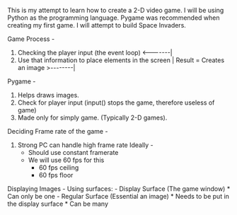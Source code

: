 
This is my attempt to learn how to create a 2-D video game. I will be using Python as the programming language. Pygame was recommended when creating my first game. I will attempt to build Space Invaders. 

Game Process - 
   1. Checking the player input (the event loop)              <-------|
   2. Use that information to place elements in the screen            |
        Result = Creates an image                            >--------|

Pygame - 
   1. Helps draws images. 
   2. Check for player input 
       (input() stops the game, therefore useless of game)
   3. Made only for simply game. (Typically 2-D games).

 Deciding Frame rate of the game -
   1. Strong PC can handle high frame rate
   Ideally - 
       - Should use constant framerate
       - We will use 60 fps for this 
           * 60 fps ceiling
           * 60 fps floor 

 Displaying Images -
   Using surfaces:
       - Display Surface (The game window)
           * Can only be one
       - Regular Surface (Essential an image)
           * Needs to be put in the display surface 
           * Can be many 

